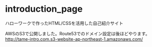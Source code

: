 # introduction_page
ハローワークで作ったHTML/CSSを活用した自己紹介サイト

AWSのS3で公開しました。Route53でのドメイン設定は後ほどやります。
http://tame-intro.com.s3-website-ap-northeast-1.amazonaws.com/
